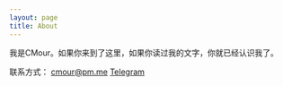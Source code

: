 ```yaml
---
layout: page
title: About
---
```


我是CMour。如果你来到了这里，如果你读过我的文字，你就已经认识我了。

联系方式：
cmour@pm.me
[Telegram](http://telegram.me/cmour)
